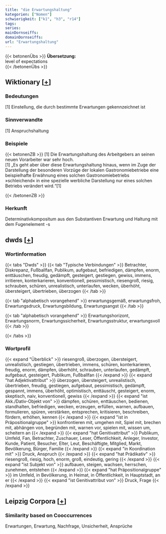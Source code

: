 ```yaml
---
title: "die Erwartungshaltung"
kategorien: ["Nomen"]
schwierigkeit: ["k1", "h3", "r14"]
tags:
series:
mainDornseiffs:
domainDornseiffs:
url: "Erwartungshaltung"
---
```


{{< betonenÜbs >}}
**Übersetzung:**  
level of expectations  
{{< /betonenÜbs >}}

## Wiktionary [[+](https://de.wiktionary.org/wiki/Erwartungshaltung)]

### Bedeutungen
[1] Einstellung, die durch bestimmte Erwartungen gekennzeichnet ist  

### Sinnverwandte
[1] Anspruchshaltung  

### Beispiele
{{< betonenZB >}}
[1] Die Erwartungshaltung des Arbeitgebers an seinen neuen Vorarbeiter war sehr hoch.  
[1] „Es geht aber über diese Erwartungshaltung hinaus, wenn im Zuge der Darstellung der besonderen Vorzüge der lokalen Gastronomiebetriebe eine beispielhafte Erwähnung eines solchen Gastronomiebetriebs »schleichend« in eine spezielle werbliche Darstellung nur eines solchen Betriebs verändert wird.“[1]  

{{< /betonenZB >}}
### Herkunft
Determinativkompositum aus den Substantiven Erwartung und Haltung mit dem Fugenelement -s  



## dwds [[+](https://www.dwds.de/wb/Erwartungshaltung)]

### Wortinformation
{{< tabs "Dwds" >}}
{{< tab "Typische Verbindungen" >}}
Betrachter, Diskrepanz, Fußballfan, Publikum, aufgebaut, befriedigen, dämpfen, enorm, enttäuschen, freudig, gedämpft, gesteigert, gestiegen, gewiss, immens, irritieren, konterkarieren, konventionell, pessimistisch, riesengroß, riesig, schrauben, schüren, unrealistisch, unterlaufen, wecken, überhöht, übersteigert, übertrieben, überzogen
{{< /tab >}}

{{< tab "alphabetisch vorangehend" >}}
erwartungsgemäß, erwartungsfroh, Erwartungsdruck, Erwartungsbildung, Erwartungsangst
{{< /tab >}}

{{< tab "alphabetisch vorangehend" >}}
Erwartungshorizont, Erwartungsnorm, Erwartungssicherheit, Erwartungsstruktur, erwartungsvoll
{{< /tab >}}

{{< /tabs >}}

### Wortprofil
{{< expand "Überblick" >}} riesengroß, überzogen, übersteigert, unrealistisch, gestiegen, übertrieben, immens, schüren, konterkarieren, freudig, enorm, dämpfen, überhöht, schrauben, unterlaufen, gedämpft, aufgebaut, gesteigert, Publikum, Fußballfan {{< /expand >}}
{{< expand "hat Adjektivattribut" >}} überzogen, übersteigert, unrealistisch, übertrieben, freudig, gestiegen, aufgebaut, pessimistisch, gedämpft, gespannt, immens, überhöht, optimistisch, enttäuscht, gesteigert, enorm, skeptisch, naiv, konventionell, gewiss {{< /expand >}}
{{< expand "ist Akk./Dativ-Objekt von" >}} dämpfen, schüren, enttäuschen, bedienen, standhalten, befriedigen, wecken, erzeugen, erfüllen, warnen, aufbauen, formulieren, spüren, verstärken, entsprechen, kritisieren, beschreiben, fördern, erhöhen, kennen {{< /expand >}}
{{< expand "ist in Präpositionalgruppe" >}} konfrontieren mit, umgehen mit, Spiel mit, brechen mit, abhängen von, begründen mit, warnen vor, spielen mit, wissen um, scheitern an {{< /expand >}}
{{< expand "hat Genitivattribut" >}} Publikum, Umfeld, Fan, Betrachter, Zuschauer, Leser, Öffentlichkeit, Anleger, Investor, Kunde, Patient, Besucher, Elter, Leut, Beschäftigte, Mitglied, Markt, Bevölkerung, Bürger, Familie {{< /expand >}}
{{< expand "in Koordination mit" >}} Druck, Anspruch {{< /expand >}}
{{< expand "hat Prädikativ" >}} riesengroß, riesig, hoch, enorm, groß, eindeutig, gering {{< /expand >}}
{{< expand "ist Subjekt von" >}} aufbauen, steigen, wachsen, herrschen, zunehmen, entstehen {{< /expand >}}
{{< expand "hat Präpositionalgruppe" >}} im Umfeld, in Bevölkerung, in Heimat, in Öffentlichkeit, in Hauptstadt, an er {{< /expand >}}
{{< expand "ist Genitivattribut von" >}} Druck, Frage {{< /expand >}}

## Leipzig Corpora [[+](https://corpora.uni-leipzig.de/en/res?word=Erwartungshaltung&corpusId=deu_newscrawl-public_2018)]


### Similarity based on Cooccurrences
Erwartungen, Erwartung, Nachfrage, Unsicherheit, Ansprüche


